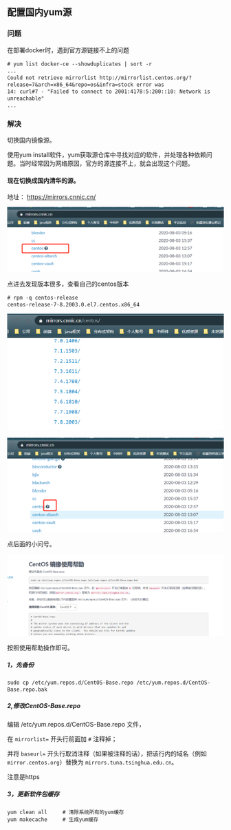 ## 配置国内yum源

### 问题

在部署docker时，遇到官方源链接不上的问题

```
# yum list docker-ce --showduplicates | sort -r
...
Could not retrieve mirrorlist http://mirrorlist.centos.org/?release=7&arch=x86_64&repo=os&infra=stock error was
14: curl#7 - "Failed to connect to 2001:4178:5:200::10: Network is unreachable"
...
```

### 解决

切换国内镜像源。

使用yum install软件，yum获取源仓库中寻找对应的软件，并处理各种依赖问题。当时经常因为网络原因，官方的源连接不上，就会出现这个问题。

#### 现在切换成国内清华的源。

地址： https://mirrors.cnnic.cn/

![image-20200803165821156](切换国内yum源.assets/image-20200803165821156.png)

点进去发现版本很多，查看自己的centos版本

```
# rpm -q centos-release
centos-release-7-8.2003.0.el7.centos.x86_64
```



![image-20200803165907753](切换国内yum源.assets/image-20200803165907753.png)

![image-20200803170443372](切换国内yum源.assets/image-20200803170443372.png)

点后面的小问号。

![image-20200803170552047](切换国内yum源.assets/image-20200803170552047.png)

按照使用帮助操作即可。

##### 1，先备份

```
sudo cp /etc/yum.repos.d/CentOS-Base.repo /etc/yum.repos.d/CentOS-Base.repo.bak
```

##### 2,修改CentOS-Base.repo

编辑 /etc/yum.repos.d/CentOS-Base.repo 文件，

在 `mirrorlist=` 开头行前面加 `#` 注释掉；

并将 `baseurl=` 开头行取消注释（如果被注释的话），把该行内的域名（例如`mirror.centos.org`）替换为 `mirrors.tuna.tsinghua.edu.cn`。



注意是https

##### 3，更新软件包缓存

```
yum clean all     # 清除系统所有的yum缓存
yum makecache     # 生成yum缓存
```


